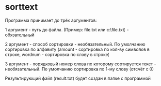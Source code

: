 # sorttext
Программа принимает до трёх аргументов:

1 аргумент - путь до файла. (Пример: file.txt или c:\file.txt) - обязательный

2 аргумент - способ сортировки - необязательный. По умолчанию сортировка по алфавиту (amount - сортировка по кол-ву символов в строке, wordnum - сортировка по слову в строке)

3 аргумент - порядковый номер слова по которому сортируется текст - необязательный. По умолчанию сортировка по 1-му слову (отсчёт с 0)

Результирующий файл (result.txt) будет создан в папке с программой

